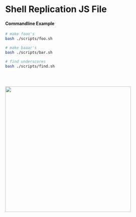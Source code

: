 # Shell Replication JS File


#### Commandline Example

```sh
# make fooo's
bash ./scripts/foo.sh

# make baaar's
bash ./scripts/bar.sh

# find underscores
bash ./scripts/find.sh
```

#

<br>

<img src="https://static-2.gumroad.com/res/gumroad/2654260350242/asset_previews/37fbc547b00366cdfcbb1356bf57e3f4/retina/header.png" style="width:400px;">